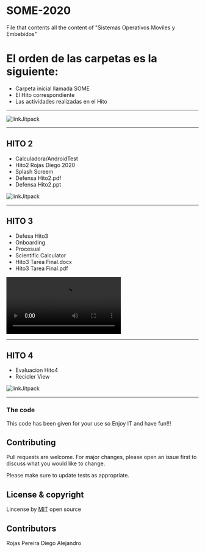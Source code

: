 # SOME-2020
File that contents all the content of "Sistemas Operativos Moviles y Embebidos"
<!-- My first working on Readme shit -->
# El orden de las carpetas es la siguiente:

* Carpeta inicial llamada SOME
* El Hito correspondiente
* Las actividades realizadas en el Hito
___

![linkJitpack](https://lh3.googleusercontent.com/GTmuiIZrppouc6hhdWiocybtRx1Tpbl52eYw4l-nAqHtHd4BpSMEqe-vGv7ZFiaHhG_l4v2m5Fdhapxw9aFLf28ErztHEv5WYIz5fA)

---
## HITO 2

* Calculadora/AndroidTest
* Hito2 Rojas Diego 2020
* Splash Screem
* Defensa Hito2.pdf
* Defensa Hito2.ppt

![linkJitpack](https://cdn.dribbble.com/users/1998175/screenshots/6215241/dribbble_sport.gif)

---
## HITO 3

* Defesa Hito3
* Onboarding
* Procesual
* Scientific Calculator
* Hito3 Tarea Final.docx
* Hito3 Tarea Final.pdf

![linkJitpack](https://cdn.dribbble.com/users/202820/screenshots/11109744/media/14d4f72f7096e05d1289763bdc4adcb9.mp4)

---
## HITO 4

* Evaluacion Hito4
* Recicler View

![linkJitpack](https://cdn.dribbble.com/users/1094383/screenshots/5321441/800_2.gif)

---
### The code

This code has been given for your use so Enjoy IT and have fun!!!

## Contributing
Pull requests are welcome. For major changes, please open an issue first to discuss what you would like to change.

Please make sure to update tests as appropriate.

## License & copyright
Lincense by [MIT](https://choosealicense.com/licenses/mit/) open source

## Contributors

Rojas Pereira Diego Alejandro